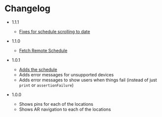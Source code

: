 # Changelog

* 1.1.1
    * [Fixes for schedule scrolling to date](https://github.com/intere/360iDevARNavigation/pull/7)
* 1.1.0
    * [Fetch Remote Schedule](https://github.com/intere/360iDevARNavigation/pull/5)
* 1.0.1
    * [Adds the schedule](https://github.com/intere/360iDevARNavigation/pull/1)
    * Adds error messages for unsupported devices
    * Adds error messages to show users when things fail (instead of just `print` or `assertionFailure`)

* 1.0.0
    * Shows pins for each of the locations
    * Shows AR navigation to each of the locations
